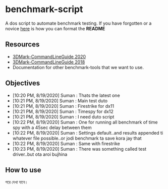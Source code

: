 # benchmark-script
A dos script to automate benchmark testing. If you have forgotten or a novice [here](https://duckduckgo.com) is how you can format the **README**

## Resources
 - [3DMark-CommandLineGuide 2020](https://github.com/mm-crj/benchmark-script/blob/master/3dmark-command-line-guide.pdf)
 - [3DMark-CommandLineGuide 2018](https://github.com/mm-crj/benchmark-script/blob/master/3DMark-CommandLineGuide.pdf)
 - Documentation for other benchmark-tools that we want to use.  
## Objectives
 - [10:20 PM, 8/19/2020] Suman : Thats the latest one
 - [10:21 PM, 8/19/2020] Suman : Main test duto
 - [10:21 PM, 8/19/2020] Suman : Firestrike for dx11
 - [10:21 PM, 8/19/2020] Suman : Timespy for dx12
 - [10:21 PM, 8/19/2020] Suman : I need duto script
 - [10:22 PM, 8/19/2020] Suman : One for running all benchmark of time spy with a 45sec delay between them
 - [10:22 PM, 8/19/2020] Suman : Settings default..and results appended ti whatever file possible..or jodi benchmark ta save kora jay that
 - [10:22 PM, 8/19/2020] Suman : Same with firestrike
 - [10:23 PM, 8/19/2020] Suman : There was something called test driver..but ota aroi bujhina


## How to use
 পরে দেখা যাবে।   
